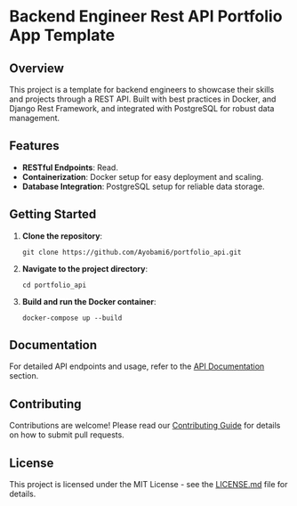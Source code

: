 # Backend Engineer Rest API Portfolio App Template

## Overview
This project is a template for backend engineers to showcase their skills and projects through a REST API. Built with best practices in Docker, and Django Rest Framework, and integrated with PostgreSQL for robust data management.

## Features
- **RESTful Endpoints**: Read.
- **Containerization**: Docker setup for easy deployment and scaling.
- **Database Integration**: PostgreSQL setup for reliable data storage.

## Getting Started
1. **Clone the repository**:
   ```
   git clone https://github.com/Ayobami6/portfolio_api.git
   ```
2. **Navigate to the project directory**:
   ```
   cd portfolio_api
   ```
3. **Build and run the Docker container**:
   ```
   docker-compose up --build
   ```

## Documentation
For detailed API endpoints and usage, refer to the [API Documentation](#api-documentation) section.

## Contributing
Contributions are welcome! Please read our [Contributing Guide](#contributing-guide) for details on how to submit pull requests.

## License
This project is licensed under the MIT License - see the [LICENSE.md](LICENSE) file for details.

